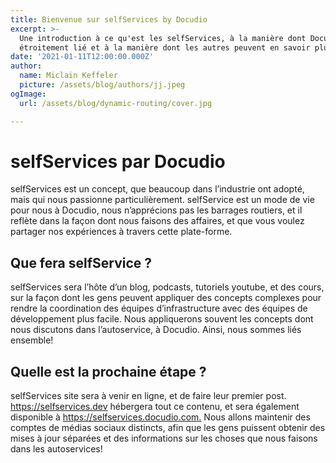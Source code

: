 ```yaml
---
title: Bienvenue sur selfServices by Docudio
excerpt: >-
  Une introduction à ce qu'est les selfServices, à la manière dont Docudio y est
  étroitement lié et à la manière dont les autres peuvent en savoir plus.
date: '2021-01-11T12:00:00.000Z'
author:
  name: Miclain Keffeler
  picture: /assets/blog/authors/jj.jpeg
ogImage:
  url: /assets/blog/dynamic-routing/cover.jpg

---
```

# selfServices par Docudio

selfServices est un concept, que beaucoup dans l’industrie ont adopté, mais qui nous passionne particulièrement. selfService est un mode de vie pour nous à Docudio, nous n’apprécions pas les barrages routiers, et il reflète dans la façon dont nous faisons des affaires, et que vous voulez partager nos expériences à travers cette plate-forme.

## Que fera selfService ?

selfServices sera l’hôte d’un blog, podcasts, tutoriels youtube, et des cours, sur la façon dont les gens peuvent appliquer des concepts complexes pour rendre la coordination des équipes d’infrastructure avec des équipes de développement plus facile. Nous appliquerons souvent les concepts dont nous discutons dans l’autoservice, à Docudio. Ainsi, nous sommes liés ensemble!

## Quelle est la prochaine étape ?

selfServices site sera à venir en ligne, et de faire leur premier post. <https://selfservices.dev> hébergera tout ce contenu, et sera également disponible à <https://selfservices.docudio.com.> Nous allons maintenir des comptes de médias sociaux distincts, afin que les gens puissent obtenir des mises à jour séparées et des informations sur les choses que nous faisons dans les autoservices!
